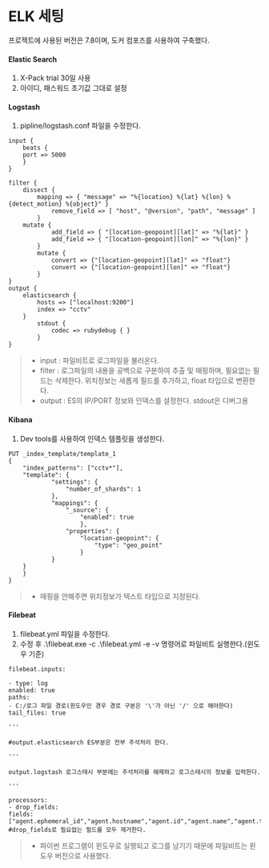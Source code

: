 # ELK 세팅
프로젝트에 사용된 버전은 7.8이며, 도커 컴포즈를 사용하여 구축했다.
#### Elastic Search
1. X-Pack trial 30일 사용
2. 아이디, 패스워드 초기값 그대로 설정
#### Logstash
1. pipline/logstash.conf 파일을 수정한다.

```
input {
	beats {
	port => 5000
	}
}

filter {
	dissect {
		mapping => { "message" => "%{location} %{lat} %{lon} %{detect_motion} %{object}" }
	        remove_field => [ "host", "@version", "path", "message" ]
	    }
	mutate {
        	add_field => { "[location-geopoint][lat]" => "%{lat}" }
        	add_field => { "[location-geopoint][lon]" => "%{lon}" }
        }
        mutate {
        	convert => {"[location-geopoint][lat]" => "float"}
        	convert => {"[location-geopoint][lon]" => "float"}
        }
}
output {
	elasticsearch {
		hosts => ["localhost:9200"]
		index => "cctv"
	}
        stdout {
            codec => rubydebug { }
        }
}
```
> - input : 파일비트로 로그파일을 불러온다.
> - filter : 로그파일의 내용을 공백으로 구분하여 추출 및 매핑하며, 필요없는 필드는 삭제한다. 위치정보는 새롭게 필드를 추가하고, float 타입으로 변환한다.
> - output : ES의 IP/PORT 정보와 인덱스를 설정한다. stdout은 디버그용
#### Kibana
1. Dev tools를 사용하여 인덱스 템플릿을 생성한다.

```
PUT _index_template/template_1
{
	"index_patterns": ["cctv*"],
	"template": {
            "settings": {
                "number_of_shards": 1
            },
            "mappings": {
                "_source": {
                    "enabled": true
                    },
                "properties": {
                    "location-geopoint": {
                        "type": "geo_point"
                    }
            }
	}
    }
}
```
> - 매핑을 안해주면 위치정보가 텍스트 타입으로 지정된다.
#### Filebeat
1. filebeat.yml 파일을 수정한다.
2. 수정 후 .\filebeat.exe -c .\filebeat.yml -e -v 명령어로 파일비트 실행한다.(윈도우 기준)

```
filebeat.inputs:

- type: log
enabled: true
paths:
- C:/로그 파일 경로(윈도우인 경우 경로 구분은 '\'가 아닌 '/' 으로 해야한다)
tail_files: true 
    
'''

#output.elasticsearch ES부분은 전부 주석처리 한다.
    
'''

output.logstash 로그스태시 부분에는 주석처리를 해제하고 로그스태시의 정보를 입력한다.
    
'''

processors:
- drop_fields:
fields: ["agent.ephemeral_id","agent.hostname","agent.id","agent.name","agent.type","agent.version","ecs.version","input.type","log.file.path","tags","log.offset"]
#drop_fields로 필요없는 필드를 모두 제거한다.
```
> - 파이썬 프로그램이 윈도우로 실행되고 로그를 남기기 때문에 파일비트는 윈도우 버전으로 사용했다.
